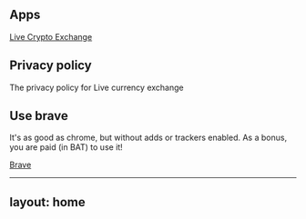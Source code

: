 
## Apps

[Live Crypto Exchange](https://play.google.com/store/apps/details?id=com.dllewellyn.crypto.compare&rdid=com.dllewellyn.crypto.compare)
## Privacy policy

The privacy policy for Live currency exchange

## Use brave

It's as good as chrome, but without adds or trackers enabled. As a bonus, you are paid (in BAT) to use it! 

[Brave](https://brave.com/dll414)

---
layout: home
---
